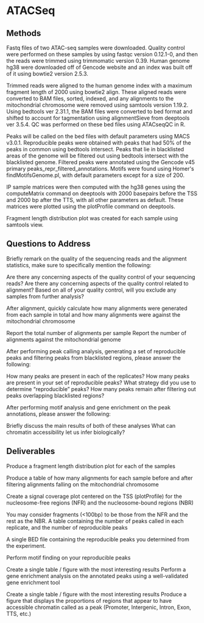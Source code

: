  # ATACSeq

## Methods

Fastq files of two ATAC-seq samples were downloaded. Quality control were performed on these samples by using 
fastqc version 0.12.1-0, and then the reads were trimmed using trimmomatic version 0.39. Human genome hg38 were downloaded 
off of Gencode website and an index was built off of it using bowtie2 version 2.5.3. 

Trimmed reads were aligned to the human genome index with a maximum fragment length of 2000 using bowtie2 align. These aligned reads were converted to BAM files, sorted, indexed, and any alignments to the mitochondrial chromosome were removed using samtools version 1.19.2. Using bedtools ver 2.31.1, the BAM files were converted to bed format and shifted to account for tagmentation using alignmentSieve from deeptools ver 3.5.4.
QC was performed on these bed files using ATACseqQC in R.

Peaks will be called on the bed files with default parameters using MACS v3.0.1. Reproducible peaks were obtained with peaks that had 50% of the peaks in common using bedtools intersect. Peaks that lie in blacklisted areas of the genome will be filtered out using bedtools intersect with the blacklisted genome. Filtered peaks were annotated using the Gencode v45 primary peaks_repr_filtered_annotations. Motifs were found using Homer's findMotifsGenome.pl, with default parameters except for a size of 200.

IP sample matrices were then computed with the hg38 genes using the computeMatrix command on deeptools with 2000 basepairs 
before the TSS and 2000 bp after the TTS, with all other parameters as default. These matrices were plotted using the plotProfile command 
on deeptools. 

Fragment length distribution plot was created for each sample using samtools view.




## Questions to Address
Briefly remark on the quality of the sequencing reads and the alignment statistics, make sure to specifically mention the following:

Are there any concerning aspects of the quality control of your sequencing reads?
Are there any concerning aspects of the quality control related to alignment?
Based on all of your quality control, will you exclude any samples from further analysis?

After alignment, quickly calculate how many alignments were generated from each sample in total and how many alignments were against the mitochondrial chromosome

Report the total number of alignments per sample
Report the number of alignments against the mitochondrial genome

After performing peak calling analysis, generating a set of reproducible peaks and filtering peaks from blacklisted regions, please answer the following:

How many peaks are present in each of the replicates?
How many peaks are present in your set of reproducible peaks? What strategy did you use to determine “reproducible” peaks?
How many peaks remain after filtering out peaks overlapping blacklisted regions?

After performing motif analysis and gene enrichment on the peak annotations, please answer the following:

Briefly discuss the main results of both of these analyses
What can chromatin accessibility let us infer biologically?


## Deliverables
Produce a fragment length distribution plot for each of the samples

Produce a table of how many alignments for each sample before and after filtering alignments falling on the mitochondrial chromosome

Create a signal coverage plot centered on the TSS (plotProfile) for the nucleosome-free regions (NFR) and the nucleosome-bound regions (NBR)

You may consider fragments (<100bp) to be those from the NFR and the rest as the NBR.
A table containing the number of peaks called in each replicate, and the number of reproducible peaks

A single BED file containing the reproducible peaks you determined from the experiment.

Perform motif finding on your reproducible peaks

Create a single table / figure with the most interesting results
Perform a gene enrichment analysis on the annotated peaks using a well-validated gene enrichment tool

Create a single table / figure with the most interesting results
Produce a figure that displays the proportions of regions that appear to have accessible chromatin called as a peak (Promoter, Intergenic, Intron, Exon, TTS, etc.)
